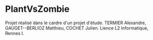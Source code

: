 # PlantVsZombie

Projet réalisé dans le cardre d'un projet d'étude.
TERMIER Alexandre, GAUGET--BERLIOZ Matthieu, COCHET Julien.
Lience L2 Informatique, Rennes I.
